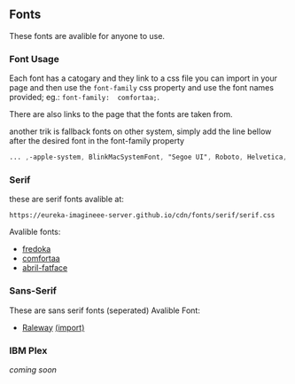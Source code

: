 ## Fonts
These fonts are avalible for anyone to use.
### Font Usage
Each font has a catogary and they link to a css file you can import in your page and then use the ```font-family``` css property and use the font names provided; eg.: ```font-family:  comfortaa;```.

There are also links to the page that the fonts are taken from.

another trik is fallback fonts on other system, simply add the line bellow after the desired font in the font-family property
```css
... ,-apple-system, BlinkMacSystemFont, "Segoe UI", Roboto, Helvetica, Arial, sans-serif, "Apple Color Emoji", "Segoe UI Emoji", "Segoe UI Symbol";
```
### Serif
these are serif fonts avalible at:
```
https://eureka-imagineee-server.github.io/cdn/fonts/serif/serif.css
```
Avalible fonts:
- [fredoka](https://fonts.google.com/specimen/Fredoka+One)
- [comfortaa](https://fonts.google.com/specimen/Comfortaa)
- [abril-fatface](https://fonts.google.com/specimen/Abril+Fatface)

### Sans-Serif
These are sans serif fonts (seperated)
Avalible Font:
- [Raleway](https://fonts.google.com/specimen/Raleway) [(import)](https://eureka-imagineee-server.github.io/cdn/fonts/sans-serif/raleway.css)
### IBM Plex
*coming soon*

